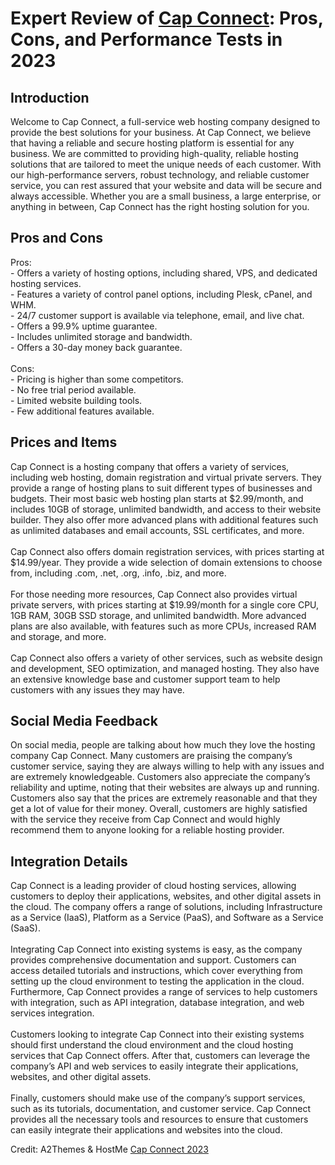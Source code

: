 <h1>Expert Review of <a href="https://a2themes.com/cap-connect-reviews">Cap Connect</a>: Pros, Cons, and Performance Tests in 2023</h1>
<h2>Introduction</h2>
Welcome to Cap Connect, a full-service web hosting company designed to provide the best solutions for your business. At Cap Connect, we believe that having a reliable and secure hosting platform is essential for any business. We are committed to providing high-quality, reliable hosting solutions that are tailored to meet the unique needs of each customer. With our high-performance servers, robust technology, and reliable customer service, you can rest assured that your website and data will be secure and always accessible. Whether you are a small business, a large enterprise, or anything in between, Cap Connect has the right hosting solution for you.
<h2>Pros and Cons</h2>
Pros: <br>- Offers a variety of hosting options, including shared, VPS, and dedicated hosting services.<br>- Features a variety of control panel options, including Plesk, cPanel, and WHM.<br>- 24/7 customer support is available via telephone, email, and live chat.<br>- Offers a 99.9% uptime guarantee.<br>- Includes unlimited storage and bandwidth.<br>- Offers a 30-day money back guarantee.<br><br>Cons: <br>- Pricing is higher than some competitors.<br>- No free trial period available.<br>- Limited website building tools.<br>- Few additional features available.
<h2>Prices and Items</h2>
Cap Connect is a hosting company that offers a variety of services, including web hosting, domain registration and virtual private servers. They provide a range of hosting plans to suit different types of businesses and budgets. Their most basic web hosting plan starts at $2.99/month, and includes 10GB of storage, unlimited bandwidth, and access to their website builder. They also offer more advanced plans with additional features such as unlimited databases and email accounts, SSL certificates, and more. <br><br>Cap Connect also offers domain registration services, with prices starting at $14.99/year. They provide a wide selection of domain extensions to choose from, including .com, .net, .org, .info, .biz, and more.<br><br>For those needing more resources, Cap Connect also provides virtual private servers, with prices starting at $19.99/month for a single core CPU, 1GB RAM, 30GB SSD storage, and unlimited bandwidth. More advanced plans are also available, with features such as more CPUs, increased RAM and storage, and more. <br><br>Cap Connect also offers a variety of other services, such as website design and development, SEO optimization, and managed hosting.  They also have an extensive knowledge base and customer support team to help customers with any issues they may have.
<h2>Social Media Feedback</h2>
On social media, people are talking about how much they love the hosting company Cap Connect. Many customers are praising the company’s customer service, saying they are always willing to help with any issues and are extremely knowledgeable. Customers also appreciate the company’s reliability and uptime, noting that their websites are always up and running. Customers also say that the prices are extremely reasonable and that they get a lot of value for their money. Overall, customers are highly satisfied with the service they receive from Cap Connect and would highly recommend them to anyone looking for a reliable hosting provider.
<h2>Integration Details</h2>
Cap Connect is a leading provider of cloud hosting services, allowing customers to deploy their applications, websites, and other digital assets in the cloud. The company offers a range of solutions, including Infrastructure as a Service (IaaS), Platform as a Service (PaaS), and Software as a Service (SaaS).<br><br>Integrating Cap Connect into existing systems is easy, as the company provides comprehensive documentation and support. Customers can access detailed tutorials and instructions, which cover everything from setting up the cloud environment to testing the application in the cloud. Furthermore, Cap Connect provides a range of services to help customers with integration, such as API integration, database integration, and web services integration.<br><br>Customers looking to integrate Cap Connect into their existing systems should first understand the cloud environment and the cloud hosting services that Cap Connect offers. After that, customers can leverage the company’s API and web services to easily integrate their applications, websites, and other digital assets.<br><br>Finally, customers should make use of the company’s support services, such as its tutorials, documentation, and customer service. Cap Connect provides all the necessary tools and resources to ensure that customers can easily integrate their applications and websites into the cloud.
<p>Credit: A2Themes & HostMe <a href="https://a2themes.com/cap-connect-reviews">Cap Connect 2023</a></p>